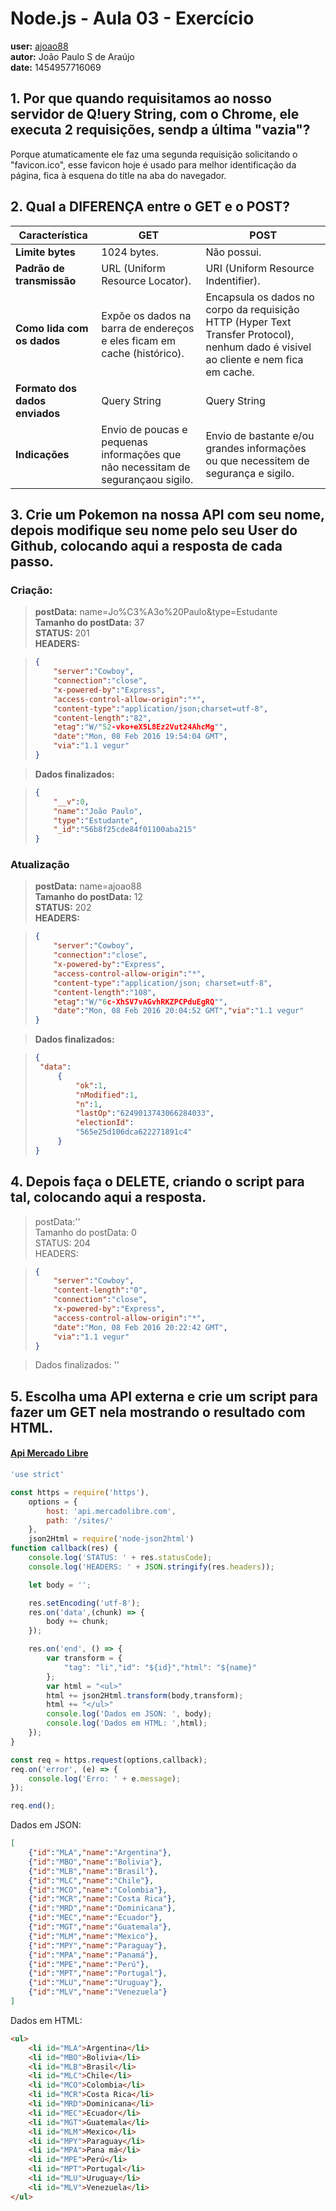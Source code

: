 # Node.js - Aula 03 - Exercício
**user:** [ajoao88](https://github.com/ajoao88)<br>**autor:** João Paulo S de Araújo<br>**date:** 1454957716069  

## 1. Por que quando requisitamos ao nosso servidor de Q!uery String, **com o Chrome**, ele executa 2 requisições, sendp a última "vazia"?
Porque atumaticamente ele faz uma segunda requisição solicitando o "favicon.ico", esse favicon hoje é usado para melhor identificação da página, fica à esquena do title na aba do navegador.

## 2. Qual a DIFERENÇA entre o GET e o POST?

|Característica                 | GET                                                                              | POST|
|------------------------------ | -------------------------------------------------------------------------------- |-----|
|**Limite bytes**               | 1024 bytes.                                                                      | Não possui.|
|**Padrão de transmissão**      | URL (Uniform Resource Locator).                                                  | URI (Uniform Resource Indentifier).|
|**Como lida com os dados**     | Expôe os dados na barra de endereços e eles ficam em cache (histórico).          | Encapsula os dados no corpo da requisição HTTP (Hyper Text Transfer Protocol), nenhum dado é visivel ao cliente e nem fica em cache.|
|**Formato dos dados enviados** | Query String                                                                     | Query String|
|**Indicações**                 | Envio de poucas e pequenas informações que não necessitam de segurançaou sigilo. | Envio de bastante e/ou grandes informações ou que necessitem de segurança e sigilo.|

## 3. Crie um Pokemon na nossa API com seu nome, depois modifique seu nome pelo seu User do Github, colocando aqui a resposta de cada passo.
### Criação:
> **postData:**  name=Jo%C3%A3o%20Paulo&type=Estudante<br>**Tamanho do postData:**  37<br>**STATUS:** 201<br>**HEADERS:**

> ```json
> {  
>     "server":"Cowboy",  
>     "connection":"close",  
>     "x-powered-by":"Express",  
>     "access-control-allow-origin":"*",  
>     "content-type":"application/json;charset=utf-8",  
>     "content-length":"82",  
>     "etag":"W/"52-vko+eX5L8Ez2Vut24AhcMg"",  
>     "date":"Mon, 08 Feb 2016 19:54:04 GMT",  
>     "via":"1.1 vegur"  
> }
> ```

> **Dados finalizados:**  

> ```json
> {
>     "__v":0,  
>     "name":"João Paulo",  
>     "type":"Estudante",  
>     "_id":"56b8f25cde84f01100aba215"  
> }
> ```

### Atualização
> **postData:**  name=ajoao88<br>**Tamanho do postData:**  12<br>**STATUS:** 202<br>**HEADERS:**

> ```json
> {
>     "server":"Cowboy",  
>     "connection":"close",  
>     "x-powered-by":"Express",  
>     "access-control-allow-origin":"*",  
>     "content-type":"application/json; charset=utf-8",  
>     "content-length":"108",  
>     "etag":"W/"6c-XhSV7vAGvhRKZPCPduEgRQ"",  
>     "date":"Mon, 08 Feb 2016 20:04:52 GMT","via":"1.1 vegur"  
> }
> ```

> **Dados finalizados:**

> ```json
> {
>  "data":
>      {
>          "ok":1,
>          "nModified":1,
>          "n":1,
>          "lastOp":"6249013743066284033",
>          "electionId":
>          "565e25d106dca622271891c4"
>      }
> }
> ```

## 4. **Depois faça o DELETE**, criando o script para tal, colocando aqui a resposta.
> postData:''<br>Tamanho do postData:  0<br>STATUS: 204<br>HEADERS:

> ```json
> {
>     "server":"Cowboy",
>     "content-length":"0",
>     "connection":"close",
>     "x-powered-by":"Express",
>     "access-control-allow-origin":"*",
>     "date":"Mon, 08 Feb 2016 20:22:42 GMT",
>     "via":"1.1 vegur"
> }
> ```

> Dados finalizados: ''

## 5. Escolha uma **API externa** e crie um script para fazer um GET nela **mostrando o resultado com HTML**.

#### [Api Mercado Libre](https://api.mercadolibre.com)

```js
'use strict'

const https = require('https'),
    options = {
        host: 'api.mercadolibre.com',
        path: '/sites/'
    },
    json2Html = require('node-json2html')
function callback(res) {
    console.log('STATUS: ' + res.statusCode);
    console.log('HEADERS: ' + JSON.stringify(res.headers));

    let body = '';

    res.setEncoding('utf-8');
    res.on('data',(chunk) => {
        body += chunk;
    });

    res.on('end', () => {
        var transform = {
            "tag": "li","id": "${id}","html": "${name}"
        };
        var html = "<ul>"
        html += json2Html.transform(body,transform);
        html += "</ul>"
        console.log('Dados em JSON: ', body);
        console.log('Dados em HTML: ',html);
    });
}

const req = https.request(options,callback);
req.on('error', (e) => {
    console.log('Erro: ' + e.message);
});

req.end();
```
Dados em JSON:
```json
[
    {"id":"MLA","name":"Argentina"},
    {"id":"MBO","name":"Bolivia"},
    {"id":"MLB","name":"Brasil"},
    {"id":"MLC","name":"Chile"},
    {"id":"MCO","name":"Colombia"},
    {"id":"MCR","name":"Costa Rica"},
    {"id":"MRD","name":"Dominicana"},
    {"id":"MEC","name":"Ecuador"},
    {"id":"MGT","name":"Guatemala"},
    {"id":"MLM","name":"Mexico"},
    {"id":"MPY","name":"Paraguay"},
    {"id":"MPA","name":"Panamá"},
    {"id":"MPE","name":"Perú"},
    {"id":"MPT","name":"Portugal"},
    {"id":"MLU","name":"Uruguay"},
    {"id":"MLV","name":"Venezuela"}
]
```

Dados em HTML:
```html
<ul>
    <li id="MLA">Argentina</li>
    <li id="MBO">Bolivia</li>
    <li id="MLB">Brasil</li>
    <li id="MLC">Chile</li>
    <li id="MCO">Colombia</li>
    <li id="MCR">Costa Rica</li>
    <li id="MRD">Dominicana</li>
    <li id="MEC">Ecuador</li>
    <li id="MGT">Guatemala</li>
    <li id="MLM">Mexico</li>
    <li id="MPY">Paraguay</li>
    <li id="MPA">Pana má</li>
    <li id="MPE">Perú</li>
    <li id="MPT">Portugal</li>
    <li id="MLU">Uruguay</li>
    <li id="MLV">Venezuela</li>
</ul>
```

